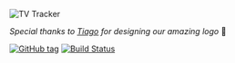 ![TV Tracker](https://raw.githubusercontent.com/olivertso/tv-tracker/master/project/core/static/core/img/logo.png)

*Special thanks to [Tiago](https://github.com/tmazza) for designing our amazing logo* 🍺

[![GitHub tag](https://img.shields.io/github/tag/olivertso/tv-tracker.svg)](https://github.com/olivertso/tv-tracker)
[![Build Status](https://travis-ci.org/olivertso/tv-tracker.svg?branch=master)](https://travis-ci.org/olivertso/tv-tracker)
